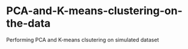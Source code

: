 # PCA-and-K-means-clustering-on-the-data
Performing PCA and K-means clsutering on simulated dataset

